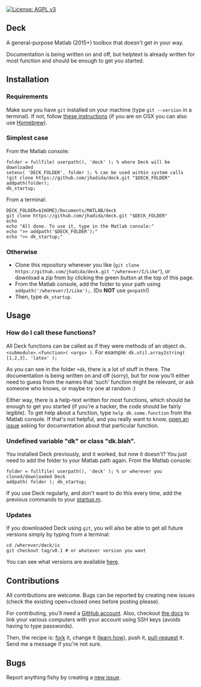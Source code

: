 
[![License: AGPL v3](https://img.shields.io/badge/License-AGPL%20v3-blue.svg)](https://www.gnu.org/licenses/agpl-3.0)

## Deck

A general-purpose Matlab (2015+) toolbox that doesn't get in your way.

Documentation is being written on and off, but helptext is already written for most function and should be enough to get you started. 

## Installation

### Requirements

Make sure you have `git` installed on your machine (type `git --version` in a terminal). 
If not, follow [these instructions](https://git-scm.com/book/en/v2/Getting-Started-Installing-Git) (if you are on OSX you can also use [Homebrew](http://brew.sh/)).

### Simplest case

From the Matlab console:
```
folder = fullfile( userpath(), 'deck' ); % where Deck will be downloaded
setenv( 'DECK_FOLDER', folder ); % can be used within system calls
!git clone https://github.com/jhadida/deck.git "$DECK_FOLDER"
addpath(folder);
dk_startup;
```

From a terminal:
```
DECK_FOLDER=${HOME}/Documents/MATLAB/deck
git clone https://github.com/jhadida/deck.git "$DECK_FOLDER"
echo
echo "All done. To use it, type in the Matlab console:"
echo ">> addpath('$DECK_FOLDER');"
echo ">> dk_startup;"
```

### Otherwise

 - Clone this repository wherever you like (`git clone https://github.com/jhadida/deck.git "/wherever/I/Like"`), or download a zip from by clicking the green button at the top of this page.
 - From the Matlab console, add the folder to your path using `addpath('/wherever/I/Like');`. (Do **NOT** use `genpath`!)
 - Then, type `dk_startup`.


## Usage

### How do I call these functions?

All Deck functions can be called as if they were methods of an object `dk.<submodule>.<function>( <args> )`. For example: `dk.util.array2string( [1,2,3], 'latex' );`

As you can see in the folder `+dk`, there is a lot of stuff in there. The documentation is being written on and off (sorry), but for now you'll either need to guess from the names that 'such' function might be relevant, or ask someone who knows, or maybe try one at random :)

Either way, there is a help-text written for most functions, which should be enough to get you started (if you're a hacker, the code should be fairly legible). To get help about a function, type `help dk.some.function` from the Matlab console. If that's not helpful, and you really want to know, [open an issue](https://github.com/jhadida/deck/issues) asking for documentation about that particular function.

### Undefined variable "dk" or class "dk.blah".

You installed Deck previously, and it worked, but now it doesn't?
You just need to add the folder to your Matlab path again. From the Matlab console:
```
folder = fullfile( userpath(), 'deck' ); % or wherever you cloned/downloaded Deck
addpath( folder ); dk_startup;
```

If you use Deck regularly, and don't want to do this every time, add the previous commands to your [startup.m](http://uk.mathworks.com/help/matlab/ref/startup.html).

### Updates

If you downloaded Deck using `git`, you will also be able to get all future versions simply by typing from a terminal:
```
cd /wherever/deck/is
git checkout tag/v0.1 # or whatever version you want
```

You can see what versions are available [here](https://github.com/jhadida/deck/releases).

## Contributions

All contributions are welcome. Bugs can be reported by creating new issues (check the existing open+closed ones before posting please).

For contributing, you'll need a [GitHub account](https://github.com/join). Also, checkout [the docs](https://help.github.com/articles/connecting-to-github-with-ssh/) to link your various computers with your account using SSH keys (avoids having to type passwords).

Then, the recipe is: [fork](https://help.github.com/articles/fork-a-repo/) it, change it ([learn how](https://rogerdudler.github.io/git-guide/)), push it, [pull-request](https://help.github.com/articles/creating-a-pull-request/) it. Send me a message if you're not sure.

## Bugs

Report anything fishy by creating a [new issue](https://github.com/jhadida/deck/issues). 
